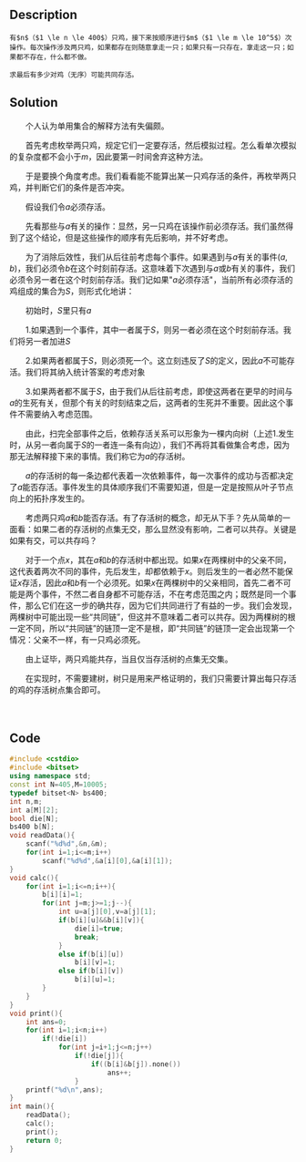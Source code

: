 ## Description

	有$n$（$1 \le n \le 400$）只鸡，接下来按顺序进行$m$（$1 \le m \le 10^5$）次操作。每次操作涉及两只鸡，如果都存在则随意拿走一只；如果只有一只存在，拿走这一只；如果都不存在，什么都不做。

	求最后有多少对鸡（无序）可能共同存活。



## Solution

　　个人认为单用集合的解释方法有失偏颇。

　　首先考虑枚举两只鸡，规定它们一定要存活，然后模拟过程。怎么看单次模拟的复杂度都不会小于$m$，因此要第一时间舍弃这种方法。

　　于是要换个角度考虑。我们看看能不能算出某一只鸡存活的条件，再枚举两只鸡，并判断它们的条件是否冲突。

　　假设我们令$a$必须存活。

　　先看那些与$a$有关的操作：显然，另一只鸡在该操作前必须存活。我们虽然得到了这个结论，但是这些操作的顺序有先后影响，并不好考虑。

　　为了消除后效性，我们从后往前考虑每个事件。如果遇到与$a$有关的事件$(a,b)$，我们必须令$b$在这个时刻前存活。这意味着下次遇到与$a$或$b$有关的事件，我们必须令另一者在这个时刻前存活。我们记如果"$a$必须存活"，当前所有必须存活的鸡组成的集合为$S$，则形式化地讲：

　　初始时，$S$里只有$a$

　　1.如果遇到一个事件，其中一者属于$S$，则另一者必须在这个时刻前存活。我们将另一者加进$S$

　　2.如果两者都属于$S$，则必须死一个。这立刻违反了$S$的定义，因此$a$不可能存活。我们将其纳入统计答案的考虑对象

　　3.如果两者都不属于$S$，由于我们从后往前考虑，即使这两者在更早的时间与$a$的生死有关，但那个有关的时刻结束之后，这两者的生死并不重要。因此这个事件不需要纳入考虑范围。

　　由此，扫完全部事件之后，依赖存活关系可以形象为一棵内向树（上述1.发生时，从另一者向属于$S$的一者连一条有向边），我们不再将其看做集合考虑，因为那无法解释接下来的事情。我们称它为$a$的存活树。

　　$a$的存活树的每一条边都代表着一次依赖事件，每一次事件的成功与否都决定了$a$能否存活。事件发生的具体顺序我们不需要知道，但是一定是按照从叶子节点向上的拓扑序发生的。

　　考虑两只鸡$a$和$b$能否存活。有了存活树的概念，却无从下手？先从简单的一面看：如果二者的存活树的点集无交，那么显然没有影响，二者可以共存。关键是如果有交，可以共存吗？

　　对于一个点$x$，其在$a$和$b$的存活树中都出现。如果$x$在两棵树中的父亲不同，这代表着两次不同的事件，先后发生，却都依赖于$x$。则后发生的一者必然不能保证$x$存活，因此$a$和$b$有一个必须死。如果$x$在两棵树中的父亲相同，首先二者不可能是两个事件，不然二者自身都不可能存活，不在考虑范围之内；既然是同一个事件，那么它们在这一步的确共存，因为它们共同进行了有益的一步。我们会发现，两棵树中可能出现一些“共同链”，但这并不意味着二者可以共存。因为两棵树的根一定不同，所以“共同链”的链顶一定不是根，即“共同链”的链顶一定会出现第一个情况：父亲不一样，有一只鸡必须死。

　　由上证毕，两只鸡能共存，当且仅当存活树的点集无交集。

　　在实现时，不需要建树，树只是用来严格证明的，我们只需要计算出每只存活的鸡的存活树点集合即可。

　　

## Code

```c++
#include <cstdio>
#include <bitset>
using namespace std;
const int N=405,M=10005;
typedef bitset<N> bs400;
int n,m;
int a[M][2];
bool die[N];
bs400 b[N];
void readData(){
	scanf("%d%d",&n,&m);
	for(int i=1;i<=m;i++)
		scanf("%d%d",&a[i][0],&a[i][1]);
}
void calc(){
	for(int i=1;i<=n;i++){
		b[i][i]=1;
		for(int j=m;j>=1;j--){
			int u=a[j][0],v=a[j][1];
			if(b[i][u]&&b[i][v]){
				die[i]=true;
				break;
			}
			else if(b[i][u])
				b[i][v]=1;
			else if(b[i][v])
				b[i][u]=1;
		}
	}
}
void print(){
	int ans=0;
	for(int i=1;i<n;i++)
		if(!die[i])
			for(int j=i+1;j<=n;j++)
				if(!die[j]){
					if((b[i]&b[j]).none())
						ans++;
				}
	printf("%d\n",ans);
}
int main(){
	readData();
	calc();	
	print();
	return 0;
}
```

